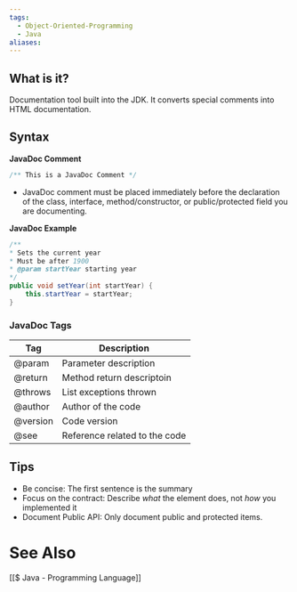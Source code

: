```yaml
---
tags:
  - Object-Oriented-Programming
  - Java
aliases:
---
```


## What is it?
Documentation tool built into the JDK.
It converts special comments into HTML documentation.

## Syntax
**JavaDoc Comment**
```java showlinenumbers
/** This is a JavaDoc Comment */
```
- JavaDoc comment must be placed immediately before the declaration of the class, interface, method/constructor, or public/protected field you are documenting.

**JavaDoc Example**
```java showlinenumbers
/** 
* Sets the current year
* Must be after 1900
* @param startYear starting year
*/
public void setYear(int startYear) {
	this.startYear = startYear;
}
```
### JavaDoc Tags

| Tag      | Description                   |
| -------- | ----------------------------- |
| @param   | Parameter description         |
| @return  | Method return descriptoin     |
| @throws  | List exceptions thrown        |
| @author  | Author of the code            |
| @version | Code version                  |
| @see     | Reference related to the code |

## Tips
- Be concise: The first sentence is the summary
- Focus on the contract: Describe *what* the element does, not *how* you implemented it
- Document Public API: Only document public and protected items.

# See Also
[[$ Java - Programming Language]]
